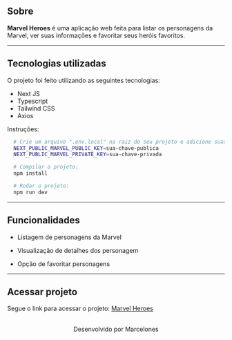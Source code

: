## Sobre

**Marvel Heroes** é uma aplicação web feita para listar os personagens da Marvel, ver suas informações e favoritar seus heróis favoritos.

---

## Tecnologias utilizadas

O projeto foi feito utilizando as seguintes tecnologias:

- Next JS
- Typescript
- Tailwind CSS
- Axios

Instruções:

```bash
  # Crie um arquivo ".env.local" na raiz do seu projeto e adicione suas chaves da API da Marvel:
  NEXT_PUBLIC_MARVEL_PUBLIC_KEY=sua-chave-publica
  NEXT_PUBLIC_MARVEL_PRIVATE_KEY=sua-chave-privada

  # Compilar o projeto:
  npm install

  # Rodar o projeto:
  npm run dev 
```

---

## Funcionalidades

- Listagem de personagens da Marvel

- Visualização de detalhes dos personagem

- Opção de favoritar personagens

---

## Acessar projeto

Segue o link para acessar o projeto: [Marvel Heroes](https://marvel-heroes-marcelones.vercel.app/)

<br/>
<div align="center">
  Desenvolvido por Marcelones
</div>


